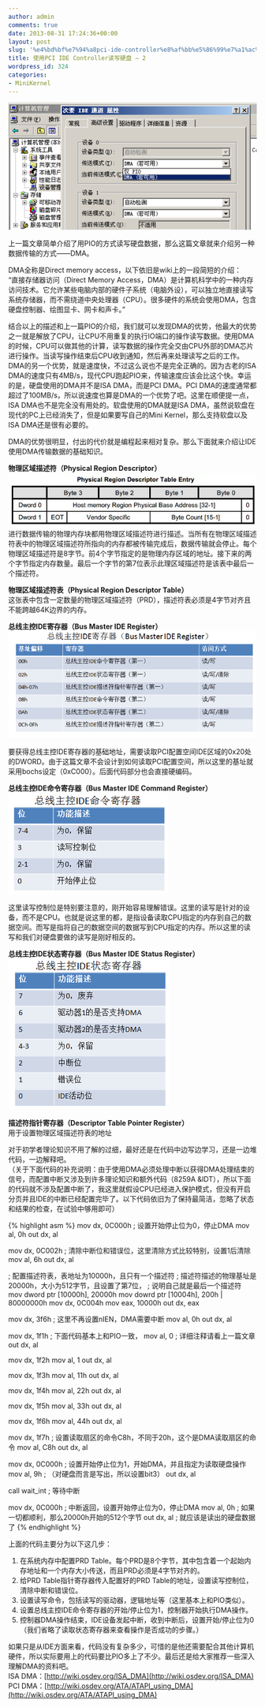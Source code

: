 ```yaml
---
author: admin
comments: true
date: 2013-08-31 17:24:36+00:00
layout: post
slug: '%e4%bd%bf%e7%94%a8pci-ide-controller%e8%af%bb%e5%86%99%e7%a1%ac%e7%9b%98-2'
title: 使用PCI IDE Controller读写硬盘 – 2
wordpress_id: 324
categories:
- MiniKernel
---
```


[![20130901011808](/uploads/2013/09/20130901011808.png)](/uploads/2013/09/20130901011808.png)

上一篇文章简单介绍了用PIO的方式读写硬盘数据，那么这篇文章就来介绍另一种数据传输的方式——DMA。

DMA全称是Direct memory access，以下依旧是wiki上的一段简短的介绍：  
“直接存储器访问（Direct Memory Access，DMA）是计算机科学中的一种内存访问技术。它允许某些电脑内部的硬件子系统（电脑外设），可以独立地直接读写系统存储器，而不需绕道中央处理器（CPU）。很多硬件的系统会使用DMA，包含硬盘控制器、绘图显卡、网卡和声卡。”

结合以上的描述和上一篇PIO的介绍，我们就可以发现DMA的优势，他最大的优势之一就是解放了CPU，让CPU不用重复的执行IO端口的操作读写数据。使用DMA的时候，CPU可以做其他的计算，读写数据的操作完全交由CPU外部的DMA芯片进行操作。当读写操作结束后CPU收到通知，然后再来处理读写之后的工作。DMA的另一个优势，就是速度快，不过这么说也不是完全正确的。因为古老的ISA DMA的速度只有4MB/s，现代CPU跑起PIO来，传输速度应该会比这个快。幸运的是，硬盘使用的DMA并不是ISA DMA，而是PCI DMA。PCI DMA的速度通常都超过了100MB/s，所以说速度也算是DMA的一个优势了吧。这里在顺便提一点，ISA DMA也不是完全没有用处的。软盘使用的DMA就是ISA DMA，虽然说软盘在现代的PC上已经消失了，但是如果要写自己的Mini Kernel，那么支持软盘以及ISA DMA还是很有必要的。

DMA的优势很明显，付出的代价就是编程起来相对复杂。那么下面就来介绍让IDE使用DMA传输数据的基础知识。

**物理区域描述符（Physical Region Descriptor）**  
[![20130828165621](/uploads/2013/09/20130828165621.jpg)](/uploads/2013/09/20130828165621.jpg)进行数据传输的物理内存块都用物理区域描述符进行描述。当所有在物理区域描述符表中的物理区域描述符所指向的内存都被传输完成后，数据传输就会停止。每个物理区域描述符是8字节。前4个字节指定的是物理内存区域的地址。接下来的两个字节指定内存数量。最后一个字节的第7位表示此理区域描述符是该表中最后一个描述符。

**物理区域描述符表（Physical Region Descriptor Table）**  
这张表中包含一定数量的物理区域描述符（PRD），描述符表必须是4字节对齐且不能跨越64K边界的内存。

**总线主控IDE寄存器（Bus Master IDE Register）**  
[![20130829115331](/uploads/2013/09/20130829115331.png)](/uploads/2013/09/20130829115331.png)

要获得总线主控IDE寄存器的基础地址，需要读取PCI配置空间IDE区域的0x20处的DWORD。由于这篇文章不会设计到如何读取PCI配置空间，所以这里的基址就采用bochs设定（0xC000）。后面代码部分也会直接硬编码。

**总线主控IDE命令寄存器（Bus Master IDE Command Register）**  
[![20130829120041](/uploads/2013/09/20130829120041.png)](/uploads/2013/09/20130829120041.png)

这里读写控制位是特别要注意的，刚开始容易理解错误。这里的读写是针对的设备，而不是CPU。也就是说这里的都，是指设备读取CPU指定的内存到自己的数据空间。而写是指将自己的数据空间的数据写到CPU指定的内存。所以这里的读写和我们对硬盘要做的读写是刚好相反的。

**总线主控IDE状态寄存器（Bus Master IDE Status Register）**  
[![20130829120248](/uploads/2013/09/20130829120248.png)](/uploads/2013/09/20130829120248.png)

**描述符指针寄存器（Descriptor Table Pointer Register）**  
用于设置物理区域描述符表的地址

对于初学者理论知识不用了解的过细，最好还是在代码中边写边学习，还是一边堆代码，一边解释吧。  
（关于下面代码的补充说明：由于使用DMA必须处理中断以获得DMA处理结束的信号，而配置中断又涉及到许多理论知识和额外代码（8259A &IDT），所以下面的代码就不涉及配置中断了，我这里就假设CPU已经进入保护模式，但没有开启分页并且IDE的中断已经配置完毕了。以下代码依旧为了保持最简洁，忽略了状态和结果的检查，在试验中够用即可）


{% highlight asm %}
mov dx, 0C000h ; 设置开始停止位为0，停止DMA
mov al, 0h
out dx, al

mov dx, 0C002h ; 清除中断位和错误位，这里清除方式比较特别，设置1后清除
mov al, 6h
out dx, al

; 配置描述符表，表地址为10000h，且只有一个描述符
; 描述符描述的物理基址是20000h，大小为512字节，且设置了第7位，
; 说明自己就是最后一个描述符
mov dword ptr [10000h], 20000h
mov dowrd ptr [10004h], 200h | 80000000h
mov dx, 0C004h
mov eax, 10000h
out dx, eax

mov dx, 3f6h   ; 这里不再设置nIEN，DMA需要中断
mov al, 0h
out dx, al

mov dx, 1f1h   ; 下面代码基本上和PIO一致，
mov al, 0      ; 详细注释请看上一篇文章
out dx, al

mov dx, 1f2h
mov al, 1
out dx, al

mov dx, 1f3h
mov al, 11h
out dx, al

mov dx, 1f4h
mov al, 22h
out dx, al

mov dx, 1f5h
mov al, 33h
out dx, al

mov dx, 1f6h
mov al, 44h
out dx, al

mov dx, 1f7h   ; 设置读取扇区的命令C8h，不同于20h，这个是DMA读取扇区的命令
mov al, C8h
out dx, al

mov dx, 0C000h ; 设置开始停止位为1，开始DMA，并且指定为读取硬盘操作
mov al, 9h     ; （对硬盘而言是写出，所以设置bit3）
out dx, al

call wait_int  ; 等待中断

mov dx, 0C000h ; 中断返回，设置开始停止位为0，停止DMA
mov al, 0h     ; 如果一切都顺利，那么20000h开始的512个字节
out dx, al     ; 就应该是读出的硬盘数据了
 {% endhighlight %}

上面的代码主要分为以下这几步：  
1) 在系统内存中配置PRD Table。每个PRD是8个字节，其中包含着一个起始内存地址和一个内存大小传送，而且PRD必须是4字节对齐的。  
2) 给PRD Table指针寄存器传入配置好的PRD Table的地址，设置读写控制位，清除中断和错误位。  
3) 设置读写命令，包括读写的驱动器，逻辑地址等（这里基本上和PIO类似）。  
4) 设置总线主控IDE命令寄存器的开始/停止位为1，控制器开始执行DMA操作。  
5) 控制器DMA操作结束，IDE设备发起中断，收到中断后，设置开始/停止位为0（我们省略了读取状态寄存器来查看操作是否成功的步骤。）  

如果只是从IDE方面来看，代码没有复杂多少，可惜的是他还需要配合其他计算机硬件，所以实际要用上的代码要比PIO多上了不少。最后还是给大家推荐一些深入理解DMA的资料吧。  
ISA DMA：[http://wiki.osdev.org/ISA_DMA](http://wiki.osdev.org/ISA_DMA)  
PCI DMA：[http://wiki.osdev.org/ATA/ATAPI_using_DMA](http://wiki.osdev.org/ATA/ATAPI_using_DMA)  
